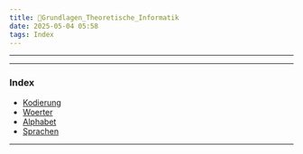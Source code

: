 ```yaml
---
title: 📂Grundlagen_Theoretische_Informatik
date: 2025-05-04 05:58
tags: Index
--- 
```


---

---

### Index
- [Kodierung](kodierung)
- [Woerter](woerter)
- [Alphabet](alphabet)
- [Sprachen](sprachen)


---
